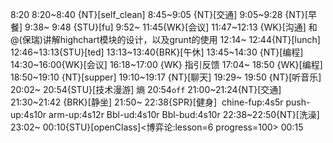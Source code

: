8:20
8:20~8:40 {NT}[self_clean]
8:45~9:05 {NT}[交通]
9:05~9:28 {NT}[早餐]
9:38~ 9:48 {STU}[fu]
9:52~ 11:45{WK}[会议]
11:47~12:13 {WK}[沟通]<WAUP> 和@(保瑞)讲解highchart模块的设计，以及grunt的使用
12:14~ 12:44{NT}[lunch]
12:46~13:13{STU}[ted]
13:13~13:40{BRK}[午休]
13:45~14:30 {NT}[编程]<WAUP>
14:30~16:00{WK}[会议]<WA>
16:18~17:00 {WK} 指引反馈
17:04~ 18:50 {WK}[编程]<WAUP>
18:50~19:10 {NT}[supper]
19:10~19:17 {NT}[聊天]
19:29~ 19:50 {NT}[听音乐]
20:02~ 20:54{STU}[技术漫游] 熵
20:54`off`
21:00~21:24{NT}[交通]
21:30~21:42 {BRK}[静坐]
21:50~ 22:38{SPR}[健身]  chine-fup:4s5r push-up:4s10r arm-up:4s12r Bbl-ud:4s10r Bbl-bud:4s10r
22:38~22:50{NT}[洗澡]
23:02~ 00:10{STU}[openClass]<博弈论:lesson=6 progress=100>
00:15

